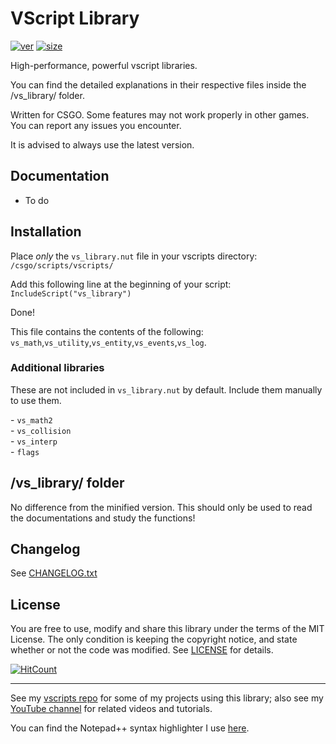 # VScript Library
[![ver][]](https://github.com/samisalreadytaken/vs_library) [![size][]](/../../raw/master/vs_library.nut)

High-performance, powerful vscript libraries.

You can find the detailed explanations in their respective files inside the /vs_library/ folder.

Written for CSGO. Some features may not work properly in other games. You can report any issues you encounter.

It is advised to always use the latest version.

[ver]: https://img.shields.io/badge/vs__library-v2.33.1-informational
[size]: https://img.shields.io/github/size/samisalreadytaken/vs_library/vs_library.nut

## Documentation
* To do

## Installation
Place _only_ the `vs_library.nut` file in your vscripts directory: `/csgo/scripts/vscripts/`

Add this following line at the beginning of your script: `IncludeScript("vs_library")`

Done!

This file contains the contents of the following: `vs_math`,`vs_utility`,`vs_entity`,`vs_events`,`vs_log`.

### Additional libraries
These are not included in `vs_library.nut` by default. Include them manually to use them.

\- `vs_math2`  
\- `vs_collision`  
\- `vs_interp`  
\- `flags`  

## /vs_library/ folder
No difference from the minified version. This should only be used to read the documentations and study the functions!

## Changelog
See [CHANGELOG.txt](CHANGELOG.txt)

## License
You are free to use, modify and share this library under the terms of the MIT License. The only condition is keeping the copyright notice, and state whether or not the code was modified. See [LICENSE](LICENSE) for details.

[![HitCount][]](http://hits.dwyl.io/samisalreadytaken/vs_library)

[HitCount]: http://hits.dwyl.io/samisalreadytaken/vs_library.svg

---

See my [vscripts repo][] for some of my projects using this library; also see my [YouTube channel][] for related videos and tutorials.

You can find the Notepad++ syntax highlighter I use [here](https://gist.github.com/samisalreadytaken/5bcf322332074f31545ccb6651b88f2d).

[vscripts repo]: https://github.com/samisalreadytaken/vscripts
[YouTube channel]: https://www.youtube.com/channel/UCHOaOBOuH02ZW44SG201d-g

